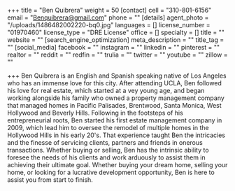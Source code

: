 +++
title = "Ben Quibrera"
weight = 50
[contact]
cell = "310-801-6156"
email = "Benquibrera@gmail.com"
phone = ""
[details]
agent_photo = "/uploads/1486482002220-bq0.jpg"
languages = []
license_number = "01970460"
license_type = "DRE License"
office = []
specialty = []
title = ""
website = ""
[search_engine_optimization]
meta_description = ""
title_tag = ""
[social_media]
facebook = ""
instagram = ""
linkedin = ""
pinterest = ""
realtor = ""
reddit = ""
redfin = ""
trulia = ""
twitter = ""
youtube = ""
zillow = ""

+++
Ben Quibrera is an English and Spanish speaking native of Los Angeles who has an immense love for this city. After attending UCLA, Ben followed his love for real estate, which started at a vey young age, and began working alongside his family who owned a property management company that managed homes in Pacific Palisades, Brentwood, Santa Monica, West Hollywood and Beverly Hills. Following in the footsteps of his entrepreneurial roots, Ben started his first estate management company in 2009, which lead him to oversee the remodel of multiple homes in the Hollywood Hills in his early 20's. That experience taught Ben the intricacies and the finesse of servicing clients, partners and friends in onerous transactions. Whether buying or selling, Ben has the intrinsic ability to foresee the needs of his clients and work arduously to assist them in achieving their ultimate goal. Whether buying your dream home, selling your home, or looking for a lucrative development opportunity, Ben is here to assist you from start to finish. 